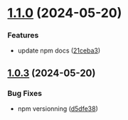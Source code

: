 # [1.1.0](https://github.com/prncss-xyz/zustand-optics/compare/v1.0.3...v1.1.0) (2024-05-20)


### Features

* update npm docs ([21ceba3](https://github.com/prncss-xyz/zustand-optics/commit/21ceba3c837a1c38c2cc5f5a739f65937f7f8a81))

## [1.0.3](https://github.com/prncss-xyz/zustand-optics/compare/v1.0.2...v1.0.3) (2024-05-20)

### Bug Fixes

- npm versionning ([d5dfe38](https://github.com/prncss-xyz/zustand-optics/commit/d5dfe38f92562a057538f1e1edce7ace4de262ed))
